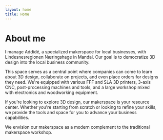 ```yaml
---
layout: home
title: Home
---
```


# About me

I manage Addidé, a specialized makerspace for local businesses, with Lindesnesregionen Næringshage in Mandal. Our goal is to democratize 3D design into the local business community.

This space serves as a central point where companies can come to learn about 3D design, collaborate on projects, and even place orders for designs they need. We're equipped with various FFF and SLA 3D printers, 3-axis CNC, post-processing machines and tools, and a large workshop mixed with electronics and woodworking equipment.

If you're looking to explore 3D design, our makerspace is your resource center. Whether you're starting from scratch or looking to refine your skills, we provide the tools and space for you to advance your business capabilities.

We envision our makerspace as a modern complement to the traditional makerspace workshop.

